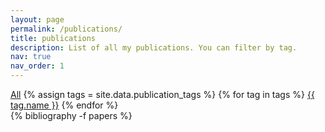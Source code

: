 ```yaml
---
layout: page
permalink: /publications/
title: publications
description: List of all my publications. You can filter by tag.
nav: true
nav_order: 1
---
```


<div class="publication-tags">
  <a href="#" class="btn btn-sm z-depth-0 active" role="button" data-tag="all">All</a>
  {% assign tags = site.data.publication_tags %}
  {% for tag in tags %}
    <a href="#{{ tag.tag }}" class="btn btn-sm z-depth-0" role="button" data-tag="{{ tag.tag }}">{{ tag.name }}</a>
  {% endfor %}
</div>

<div class="publications">
{% bibliography -f papers %}
</div>

